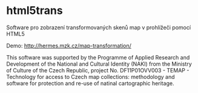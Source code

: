 html5trans
==========

Software pro zobrazení transformovaných skenů map v prohlížeči pomocí HTML5

Demo: http://hermes.mzk.cz/map-transformation/

This software was supported by the Programme of Applied Research and Development of the
National and Cultural Identity (NAKI) from the Ministry of Culture of the Czech Republic,
project No. DF11P01OVV003 - TEMAP - Technology for access to Czech map collections:
methodology and software for protection and re-use of natinal cartographic heritage.
